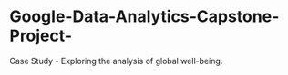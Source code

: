 # Google-Data-Analytics-Capstone-Project-
Case Study - Exploring the analysis of global well-being.
